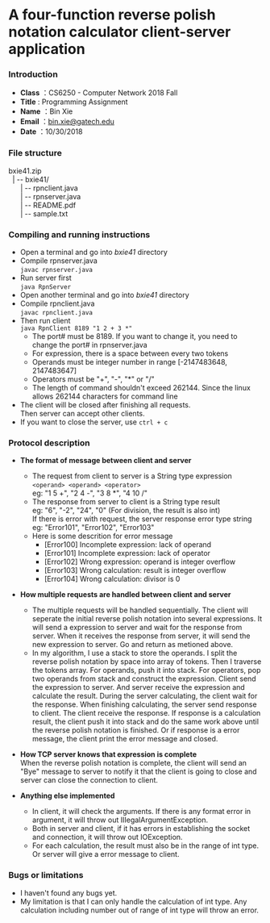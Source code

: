 A four-function reverse polish notation calculator client-server application
===========================

### Introduction
* **Class** ：CS6250 - Computer Network 2018 Fall
* **Title** : Programming Assignment
* **Name** ：Bin Xie
* **Email** ：bin.xie@gatech.edu
* **Date** ：10/30/2018
 
### File structure
bxie41.zip  
&nbsp;&nbsp;| -- bxie41/  
&nbsp;&nbsp;&nbsp;&nbsp;&nbsp;&nbsp;| -- rpnclient.java  
&nbsp;&nbsp;&nbsp;&nbsp;&nbsp;&nbsp;| -- rpnserver.java  
&nbsp;&nbsp;&nbsp;&nbsp;&nbsp;&nbsp;| -- README.pdf  
&nbsp;&nbsp;&nbsp;&nbsp;&nbsp;&nbsp;| -- sample.txt  

 
### Compiling and running instructions
* Open a terminal and go into *bxie41* directory  
* Compile rpnserver.java  
<code>javac rpnserver.java</code>
* Run server first  
<code>java RpnServer</code>
* Open another terminal and go into *bxie41* directory
* Compile rpnclient.java  
<code>javac rpnclient.java</code>
* Then run client  
<code>java RpnClient 8189 "1 2 + 3 *"</code>  
  * The port# must be 8189. If you want to change it, you need to change the port# in rpnserver.java
  * For expression, there is a space between every two tokens
  * Operands must be integer number in range [-2147483648, 2147483647]
  * Operators must be "+", "-", "*" or "/"
  * The length of command shouldn't exceed 262144. Since the linux allows 262144 characters for command line
* The client will be closed after finishing all requests.  
  Then server can accept other clients.
* If you want to close the server, use <code>ctrl + c</code>
 
### Protocol description
* **The format of message between client and server**
    * The request from client to server is a String type expression  
    <code>&lt;operand&gt; &lt;operand&gt; &lt;operator&gt;</code>  
    eg: "1 5 +", "2 4 -", "3 8 *", "4 10 /"
    * The response from server to client is a String type result  
    eg: "6", "-2", "24", "0" (For division, the result is also int)  
    If there is error with request, the server response error type string  
    eg: "Error101", "Error102", "Error103"  
    * Here is some descrition for error message
        * [Error100] Incomplete expression: lack of operand
        * [Error101] Incomplete expression: lack of operator
        * [Error102] Wrong expression: operand is integer overflow
        * [Error103] Wrong calculation: result is integer overflow
        * [Error104] Wrong calculation: divisor is 0
  
* **How multiple requests are handled between client and server**  
  * The multiple requests will be handled sequentially. The client will seperate the initial reverse polish notation into several expressions. It will send a expression to server and wait for the response from server. When it receives the response from server, it will send the new expression to server. Go and return as metioned above.
  * In my algorithm, I use a stack to store the operands. I split the reverse polish notation by space into array of tokens. Then I traverse the tokens array. For operands, push it into stack. For operators, pop two operands from stack and construct the expression. Client send the expression to server. And server receive the expression and calculate the result. During the server calculating, the client wait for the response. When finishing calculating, the server send response to client. The client receive the response. If response is a calculation result, the client push it into stack and do the same work above until the reverse polish notation is finished. Or if response is a error message, the client print the error message and closed.
   
* **How TCP server knows that expression is complete**  
When the reverse polish notation is complete, the client will send an "Bye" message to server to notify it that the client is going to close and server can close the connection to client.
    
* **Anything else implemented**
  * In client, it will check the arguments. If there is any format error in argument, it will throw out IIIegalArgumentException.
  * Both in server and client, if it has errors in establishing the socket and connection, it will throw out IOException.
  * For each calculation, the result must also be in the range of int type. Or server will give a error message to client.
 
### Bugs or limitations
* I haven't found any bugs yet.
* My limitation is that I can only handle the calculation of int type. Any calculation including number out of range of int type will throw an error.
 
 